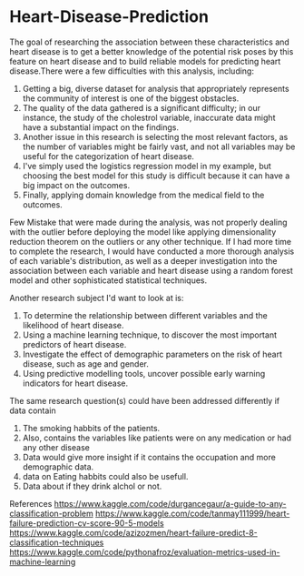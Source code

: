 # Heart-Disease-Prediction

The goal of researching the association between these characteristics
and heart disease is to get a better knowledge of the potential risk
poses by this feature on heart disease and to build reliable models for
predicting heart disease.There were a few difficulties with this
analysis, including:
1. Getting a big, diverse dataset for analysis that
appropriately represents the community of interest is one of the biggest
obstacles. 
2. The quality of the data gathered is a significant
difficulty; in our instance, the study of the cholestrol variable,
inaccurate data might have a substantial impact on the findings. 
3. Another issue in this research is selecting the most relevant factors,
as the number of variables might be fairly vast, and not all variables
may be useful for the categorization of heart disease. 
4. I've simply used the logistics regression model in my example, but choosing the best
model for this study is difficult because it can have a big impact on
the outcomes. 
5. Finally, applying domain knowledge from the medical
field to the outcomes.

Few Mistake that were made during the analysis, was not properly dealing
with the outlier before deploying the model like applying dimensionality
reduction theorem on the outliers or any other technique. If I had more
time to complete the research, I would have conducted a more thorough
analysis of each variable's distribution, as well as a deeper
investigation into the association between each variable and heart
disease using a random forest model and other sophisticated statistical
techniques.

Another research subject I'd want to look at is: 
1. To determine the relationship between different variables and the likelihood of heart disease. 
2. Using a machine learning technique, to discover the most important predictors of heart disease. 
3. Investigate the effect of demographic parameters on the risk of heart disease, such as age and gender. 
4. Using predictive modelling tools, uncover possible early warning indicators for heart disease.

The same research question(s) could have been addressed differently if
data contain 
1. The smoking habbits of the patients. 
2. Also, contains the variables like patients were on any medication or had any other disease 
3. Data would give more insight if it contains the occupation and more demographic data. 
4. data on Eating habbits could also be usefull. 
5. Data about if they drink alchol or not.

References
<https://www.kaggle.com/code/durgancegaur/a-guide-to-any-classification-problem>
<https://www.kaggle.com/code/tanmay111999/heart-failure-prediction-cv-score-90-5-models>
<https://www.kaggle.com/code/azizozmen/heart-failure-predict-8-classification-techniques>
<https://www.kaggle.com/code/pythonafroz/evaluation-metrics-used-in-machine-learning>
